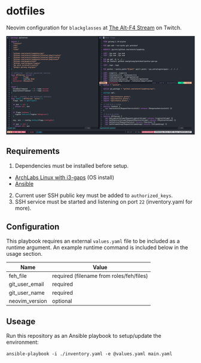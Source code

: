 # dotfiles

Neovim configuration for `blackglasses` at [The Alt-F4 Stream](https://www.twitch.tv/thealtf4stream) on Twitch.

![The Alt-F4 Stream][preview]


## Requirements

1. Dependencies must be installed before setup.

- [ArchLabs Linux with i3-gaps](https://archlabslinux.com/) (OS install)
- [Ansible](https://docs.ansible.com/ansible/latest/installation_guide/index.html)

2. Current user SSH public key must be added to `authorized_keys`.
3. SSH service must be started and listening on port `22` (inventory.yaml for more).

## Configuration

This playbook requires an external `values.yaml` file to be included as a runtime argument. An example runtime command is included below in the usage section.

| Name           | Value                                    |
| -------------- | ---------------------------------------- |
| feh_file       | required (filename from roles/feh/files) |
| git_user_email | required                                 |
| git_user_name  | required                                 |
| neovim_version | optional                                 |


## Useage

Run this repository as an Ansible playbook to setup/update the environment:

```
ansible-playbook -i ./inventory.yaml -e @values.yaml main.yaml
```

[preview]: https://github.com/ALT-F4-LLC/dotfiles/blob/main/TheAltF4Stream.gif "The Alt-F4 Stream"
